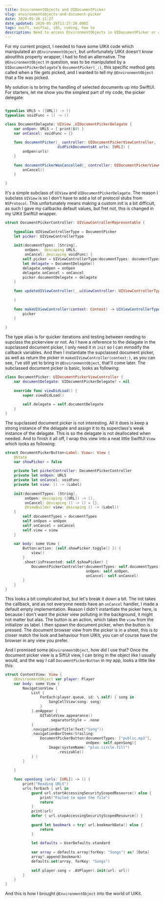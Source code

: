 ```yaml
---
title: EnvironmentObjects and UIDocumentPicker
slug: environmentobjects-and-document-picker
date: 2020-05-26 11:27
date_updated: 2020-05-26T11:27:28.000Z
tags: swift, swiftui, iOS, coding, how to
description: Need to access EnvironmentObjects in UIDocumentPicker or any other UIKit view? Read more to know how I did it.
---
```


For my current project, I needed to have some UIKit code which manipulated an `@EnvironmentObject`, but unfortunately UIKit doesn't know aboutthis property wrapper, I had to find an alternative. The `@EnvironmentObject` in question, was to be manipulated by a `UIDocumentPickerDelagate`'s `documentPicker(_:)`, this specific method gets called when a file gets picked, and I wanted to tell my `@EnvironmentObject` that a file was picked.

My solution is to bring the handling of selected documents up into SwiftUI. For starters, let me show you the simplest part of my code, the picker delegate:

```swift

typealias URLS = ([URL]) -> ()
typealias voidFunc = () -> ()

class DocumentDelagate: UIView ,UIDocumentPickerDelegate {
    var onOpen: URLS = { print($0) }
    var onCancel: voidFunc = {}
    
    func documentPicker(_ controller: UIDocumentPickerViewController,
                        didPickDocumentsAt urls: [URL]) {
        onOpen(urls)
    }
    
    func documentPickerWasCancelled(_ controller: UIDocumentPickerViewController) {
        onCancel()
    }
    
}

```

It's a simple subclass of `UIView` and `UIDocumentPickerDelagate`. The reason I subclass `UIView` is so I don't have to add a lot of protocol stubs from `NSProtocol`. This unfortunately means making a custom init is a bit difficult, as such I gave my callbacks default values, but fret not, this is changed in my UIKit SwiftUI wrapper.
```swift
struct DocumentPickerController: UIViewControllerRepresentable {
    
    typealias UIViewControllerType = DocumentPicker
    let picker: UIViewControllerType
    
    init(documentTypes: [String],
         onOpen:  @escaping URLS,
         onCancel: @escaping voidFunc) {
        self.picker = UIViewControllerType(documentTypes: documentTypes, in: .open)
        let delagate = DocumentDelagate()
        delagate.onOpen = onOpen
        delagate.onCancel = onCancel
        picker.documentDelegate = delagate
    }
    
    func updateUIViewController(_ uiViewController: UIViewControllerType, context: Context) {
        
    }
    
    func makeUIViewController(context: Context) -> UIViewControllerType {
        picker
    }
    
}
```

The type alias is for quicker iterations and testing between needing to supclass the pickerview or not. As I have a reference to the delagate in the supclassed document picker, I only need it in `init` so I can mmodify the callback variables. And then I instantiate the supclassed document picker, as well as return the picker in `makeUIViewController(context:)`, as you can see, I've still yet to bring in `@EnvironmentObject`, that'll come later. The subclassed document picker is basic, looks as following:
```swift
class DocumentPicker: UIDocumentPickerViewController {
    var documentDelegate: UIDocumentPickerDelegate? = nil
    
    override func viewDidLoad() {
        super.viewDidLoad()
        
        self.delegate = self.documentDelegate
    }
}
```

The supclassed document picker is not interesting. All it does is keep a strong instance of the delagate and assign it to its superclass's weak instance of the delagate. This is so the delagate is not deallocated when needed. And to finish it all off, I wrap this view into a neat little SwiftUI `View` which looks as following:
```swift
struct DocumentPickerButton<Label: View>: View {
    @State
    var showPicker = false
    
    private let pickerController: DocumentPickerController
    private let onOpen: URLS
    private let onCancel: voidFunc
    private let view: () -> (Label)
    
    init(documentTypes: [String],
         onOpen: @escaping ([URL]) -> (),
         onCancel: @escaping () -> () = {},
         @ViewBuilder view: @escaping () -> (Label))
    {
        self.documentTypes = documentTypes
        self.onOpen = onOpen
        self.onCancel = onCancel
        self.view = view
    }
    
    var body: some View {
        Button(action: {self.showPicker.toggle() }) {
            view()
        }
        .sheet(isPresented: self.$showPicker) {
            DocumentPickerController(documentTypes: self.documentTypes,
                                     onOpen: self.onOpen,
                                     onCancel: self.onCancel)
        }
    }
}
```

This looks a bit complicated but, but let's break it down a bit. The init takes the callback, and as not everyone needs have an `onCancel` handler, I made a default empty implementation. Reason I didn't instantiate the picker here, is because I don't want the picker view polluting in the background, it might not matter but alas. The button is an action, which takes the `view` from the initializer as label. I then spawn the document picker, when the button is pressed. The document browser view from the picker is in a sheet, this is to closer match the look and behaviour from UIKit, you can of course have the browser in any view you prefer.

And I promised some `@EnvironmentObject`, how did I use that? Once the document picker view is a SiftUI view, I can bring in the object like I usually would, and the way I call `DocumentPickerButton` in my app, looks a little like this:
```swift
struct ContentView: View {
    @EnvironmentObject var player: Player
    var body: some View {
        NavigationView {
            List {
                ForEach(player.queue, id: \.self) { song in
                    SongCellView(song: song)
                }
            }.onAppear {
                UITableView.appearance()
                    .separatorStyle = .none
            }
            .navigationBarTitle(Text("Song"))
            .navigationBarItems(trailing: 
                DocumentPickerButton(documentTypes: ["public.mp3"],
                                     onOpen: self.openSong){
                    Image(systemName: "plus.circle.fill")
                        .resizable()
            } )
        }
        
    }
    
    func openSong (urls: [URL]) -> () {
        print("Reading URLS")
        urls.forEach { url in
            guard url.startAccessingSecurityScopedResource() else {
                print("Failed to open the file")
                return
            }
            print(url)
            defer { url.stopAccessingSecurityScopedResource() }
            
            guard let bookmark = try? url.bookmarkData() else {
                return
            }
            
            let defaults = UserDefaults.standard
            
            var array = defaults.array(forKey: "Songs") as? [Data]
            array?.append(bookmark)
            defaults.set(array, forKey: "Songs")
            
            self.player.song = .AVPlayer(.init(url: url))
        }
    }
}
```

And this is how I brought `@EnvironmentObject` into the world of UIKit.
